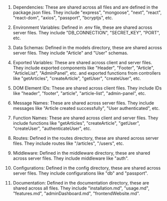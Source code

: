 1. Dependencies: These are shared across all files and are defined in the package.json files. They include "express", "mongoose", "next", "react", "react-dom", "axios", "passport", "bcryptjs", etc.

2. Environment Variables: Defined in .env file, these are shared across server files. They include "DB_CONNECTION", "SECRET_KEY", "PORT", etc.

3. Data Schemas: Defined in the models directory, these are shared across server files. They include "Article" and "User" schemas.

4. Exported Variables: These are shared across client and server files. They include exported components like "Header", "Footer", "Article", "ArticleList", "AdminPanel", etc. and exported functions from controllers like "getArticles", "createArticle", "getUser", "createUser", etc.

5. DOM Element IDs: These are shared across client files. They include IDs like "header", "footer", "article", "article-list", "admin-panel", etc.

6. Message Names: These are shared across server files. They include messages like "Article created successfully", "User authenticated", etc.

7. Function Names: These are shared across client and server files. They include functions like "getArticles", "createArticle", "getUser", "createUser", "authenticateUser", etc.

8. Routes: Defined in the routes directory, these are shared across server files. They include routes like "/articles", "/users", etc.

9. Middleware: Defined in the middleware directory, these are shared across server files. They include middleware like "auth".

10. Configurations: Defined in the config directory, these are shared across server files. They include configurations like "db" and "passport".

11. Documentation: Defined in the documentation directory, these are shared across all files. They include "installation.md", "usage.md", "features.md", "adminDashboard.md", "frontendWebsite.md".